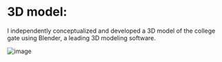 # 3D model:

I independently conceptualized and developed a 3D model of the college gate using Blender, a leading 3D modeling software.

![image](https://github.com/ItzNirbhay/Blender_MainGate/assets/95236189/d0fcf36f-29fa-4d5b-a568-6f62b98e658e)
